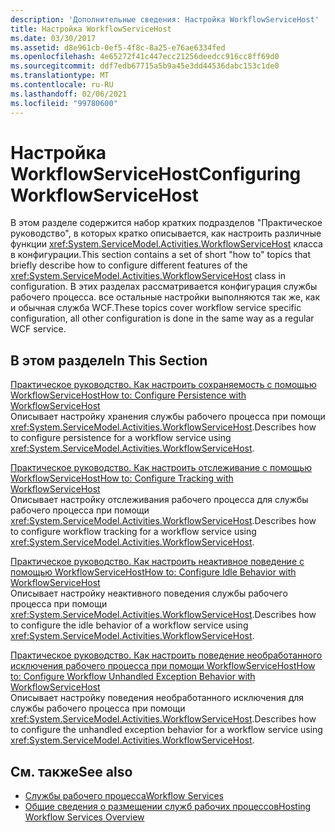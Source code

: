 ```yaml
---
description: 'Дополнительные сведения: Настройка WorkflowServiceHost'
title: Настройка WorkflowServiceHost
ms.date: 03/30/2017
ms.assetid: d8e961cb-0ef5-4f8c-8a25-e76ae6334fed
ms.openlocfilehash: 4e65272f41c447ecc21256deedcc916cc8ff69d0
ms.sourcegitcommit: ddf7edb67715a5b9a45e3dd44536dabc153c1de0
ms.translationtype: MT
ms.contentlocale: ru-RU
ms.lasthandoff: 02/06/2021
ms.locfileid: "99780600"
---
```

# <a name="configuring-workflowservicehost"></a><span data-ttu-id="f4c25-103">Настройка WorkflowServiceHost</span><span class="sxs-lookup"><span data-stu-id="f4c25-103">Configuring WorkflowServiceHost</span></span>

<span data-ttu-id="f4c25-104">В этом разделе содержится набор кратких подразделов "Практическое руководство", в которых кратко описывается, как настроить различные функции <xref:System.ServiceModel.Activities.WorkflowServiceHost> класса в конфигурации.</span><span class="sxs-lookup"><span data-stu-id="f4c25-104">This section contains a set of short "how to" topics that briefly describe how to configure different features of the <xref:System.ServiceModel.Activities.WorkflowServiceHost> class in configuration.</span></span> <span data-ttu-id="f4c25-105">В этих разделах рассматривается конфигурация службы рабочего процесса. все остальные настройки выполняются так же, как и обычная служба WCF.</span><span class="sxs-lookup"><span data-stu-id="f4c25-105">These topics cover workflow service specific configuration, all other configuration is done in the same way as a regular WCF service.</span></span>  
  
## <a name="in-this-section"></a><span data-ttu-id="f4c25-106">В этом разделе</span><span class="sxs-lookup"><span data-stu-id="f4c25-106">In This Section</span></span>  

 [<span data-ttu-id="f4c25-107">Практическое руководство. Как настроить сохраняемость с помощью WorkflowServiceHost</span><span class="sxs-lookup"><span data-stu-id="f4c25-107">How to: Configure Persistence with WorkflowServiceHost</span></span>](how-to-configure-persistence-with-workflowservicehost.md)  
 <span data-ttu-id="f4c25-108">Описывает настройку хранения службы рабочего процесса при помощи <xref:System.ServiceModel.Activities.WorkflowServiceHost>.</span><span class="sxs-lookup"><span data-stu-id="f4c25-108">Describes how to configure persistence for a workflow service using <xref:System.ServiceModel.Activities.WorkflowServiceHost>.</span></span>  
  
 [<span data-ttu-id="f4c25-109">Практическое руководство. Как настроить отслеживание с помощью WorkflowServiceHost</span><span class="sxs-lookup"><span data-stu-id="f4c25-109">How to: Configure Tracking with WorkflowServiceHost</span></span>](how-to-configure-tracking-with-workflowservicehost.md)  
 <span data-ttu-id="f4c25-110">Описывает настройку отслеживания рабочего процесса для службы рабочего процесса при помощи <xref:System.ServiceModel.Activities.WorkflowServiceHost>.</span><span class="sxs-lookup"><span data-stu-id="f4c25-110">Describes how to configure workflow tracking for a workflow service using <xref:System.ServiceModel.Activities.WorkflowServiceHost>.</span></span>  
  
 [<span data-ttu-id="f4c25-111">Практическое руководство. Как настроить неактивное поведение с помощью WorkflowServiceHost</span><span class="sxs-lookup"><span data-stu-id="f4c25-111">How to: Configure Idle Behavior with WorkflowServiceHost</span></span>](how-to-configure-idle-behavior-with-workflowservicehost.md)  
 <span data-ttu-id="f4c25-112">Описывает настройку неактивного поведения службы рабочего процесса при помощи <xref:System.ServiceModel.Activities.WorkflowServiceHost>.</span><span class="sxs-lookup"><span data-stu-id="f4c25-112">Describes how to configure the idle behavior of a workflow service using <xref:System.ServiceModel.Activities.WorkflowServiceHost>.</span></span>  
  
 [<span data-ttu-id="f4c25-113">Практическое руководство. Как настроить поведение необработанного исключения рабочего процесса при помощи WorkflowServiceHost</span><span class="sxs-lookup"><span data-stu-id="f4c25-113">How to: Configure Workflow Unhandled Exception Behavior with WorkflowServiceHost</span></span>](config-workflow-unhandled-exception-workflowservicehost.md)  
 <span data-ttu-id="f4c25-114">Описывает настройку поведения необработанного исключения для службы рабочего процесса при помощи <xref:System.ServiceModel.Activities.WorkflowServiceHost>.</span><span class="sxs-lookup"><span data-stu-id="f4c25-114">Describes how to configure the unhandled exception behavior for a workflow service using <xref:System.ServiceModel.Activities.WorkflowServiceHost>.</span></span>  
  
## <a name="see-also"></a><span data-ttu-id="f4c25-115">См. также</span><span class="sxs-lookup"><span data-stu-id="f4c25-115">See also</span></span>

- [<span data-ttu-id="f4c25-116">Службы рабочего процесса</span><span class="sxs-lookup"><span data-stu-id="f4c25-116">Workflow Services</span></span>](workflow-services.md)
- [<span data-ttu-id="f4c25-117">Общие сведения о размещении служб рабочих процессов</span><span class="sxs-lookup"><span data-stu-id="f4c25-117">Hosting Workflow Services Overview</span></span>](hosting-workflow-services-overview.md)
